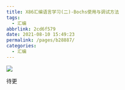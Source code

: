 ```yaml
---
title: X86汇编语言学习(二)-Bochs使用与调试方法
tags: 
  - 汇编
abbrlink: 2cd6f579
date: 2021-08-10 15:49:23
permalink: /pages/b28887/
categories: 
  - 汇编
---
```


![](pan.fldpmpang.com/img/20211025181619.png)

待更
